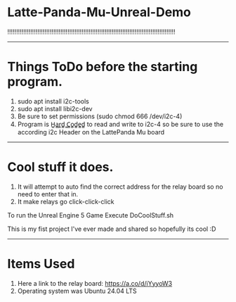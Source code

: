 # Latte-Panda-Mu-Unreal-Demo


!!!!!!!!!!!!!!!!!!!!!!!!!!!!!!!!!!!!!!!!!!!!!!!!!!!!!!!!!!!!!!!!!!!!!!!!!!!!!!!!!!!!!!!!!!!!!!!
________________________________________________________________________________________________

# Things ToDo before the starting program.

1. sudo apt install i2c-tools
2. sudo apt install libi2c-dev
3. Be sure to set permissions (sudo chmod 666 /dev/i2c-4)
4. Program is H̳a̳r̳d̳ ̳C̳o̳d̳e̳d̳ to read and write to i2c-4 so 
    be sure to use the according i2c Header on the LattePanda Mu board
   
________________________________________________________________________________________________


# Cool stuff it does.
1. It will attempt to auto find the correct address for the relay board so 
    no need to enter that in.
2. It make relays go click-click-click


To run the Unreal Engine 5 Game Execute DoCoolStuff.sh

This is my fist project I've ever made and shared so hopefully its cool  :D

________________________________________________________________________________________________

# Items Used

1. Here a link to the relay board:  https://a.co/d/iYyyoW3
2. Operating system was Ubuntu 24.04 LTS
